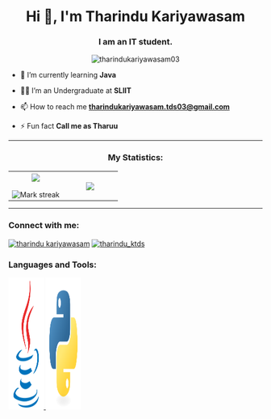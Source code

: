 <h1 align="center">Hi 👋, I'm Tharindu Kariyawasam</h1>
<h3 align="center">I am an IT student.</h3>

<p align="center"> <img src="https://komarev.com/ghpvc/?username=tharindukariyawasam03&label=Profile%20views&color=0e75b6&style=flat" alt="tharindukariyawasam03" /> </p>


- 🌱 I’m currently learning **Java**

- 🧑‍🎓 I’m an Undergraduate at **SLIIT**

- 📫 How to reach me **tharindukariyawasam.tds03@gmail.com**

- ⚡ Fun fact **Call me as Tharuu**

---

<h3 align="center">My Statistics:</h3>
<p align="center">
<table align="center">
<tr border="none">
<td width="50%" align="center">
  
  <img  align="center"  src="https://github-readme-stats.vercel.app/api?username=tharindukariyawasam03&theme=dark&show_icons=true&count_private=true" />
  <br></br>
  <img  title="🔥 Get streak stats for your profile at git.io/streak-stats" alt="Mark streak" src="https://github-readme-streak-stats.herokuapp.com/?user=tharindukariyawasam03&theme=dark&hide_border=false" /> 
</td>
<td width="50%" align="center">

  <img  align="center"  src="https://github-readme-stats.anuraghazra1.vercel.app/api/top-langs/?username=tharindukariyawasam03&theme=dark&hide_border=false&no-bg=true&no-frame=true&langs_count=10"/>
  
  </td>
</tr>
</table>

---

<h3 align="left">Connect with me:</h3>
<p align="left">
<a href="https://fb.com/tharindu kariyawasam" target="blank"><img align="center" src="https://raw.githubusercontent.com/rahuldkjain/github-profile-readme-generator/master/src/images/icons/Social/facebook.svg" alt="tharindu kariyawasam" height="130" width="40" /></a>
<a href="https://instagram.com/tharindu_ktds" target="blank"><img align="center" src="https://raw.githubusercontent.com/rahuldkjain/github-profile-readme-generator/master/src/images/icons/Social/instagram.svg" alt="tharindu_ktds" height="130" width="40" /></a>
</p>

<h3 align="left">Languages and Tools:</h3>
<p align="left"> <a href="https://www.java.com" target="_blank" rel="noreferrer"> <img src="https://raw.githubusercontent.com/devicons/devicon/master/icons/java/java-original.svg" alt="java" width="70" height="260"/> </a> <a href="https://www.python.org" target="_blank" rel="noreferrer"> <img src="https://raw.githubusercontent.com/devicons/devicon/master/icons/python/python-original.svg" alt="python" width="70" height="260"/> </a> </p>
